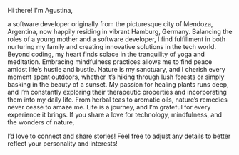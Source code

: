 Hi there! I'm Agustina,

a software developer originally from the picturesque city of Mendoza, Argentina, 
now happily residing in vibrant Hamburg, Germany. Balancing the roles of a young mother and a software developer,
I find fulfillment in both nurturing my family and creating innovative solutions in the tech world. 
Beyond coding, my heart finds solace in the tranquility of yoga and meditation.
Embracing mindfulness practices allows me to find peace amidst life’s hustle and bustle.
Nature is my sanctuary, and I cherish every moment spent outdoors, whether it’s hiking through lush forests or simply basking in the beauty of a sunset. 
My passion for healing plants runs deep, and I’m constantly exploring their therapeutic properties and incorporating them into my daily life. 
From herbal teas to aromatic oils, nature’s remedies never cease to amaze me. Life is a journey, and I’m grateful for every experience it brings. 
If you share a love for technology, mindfulness, and the wonders of nature,

I’d love to connect and share stories! Feel free to adjust any details to better reflect your personality and interests!
